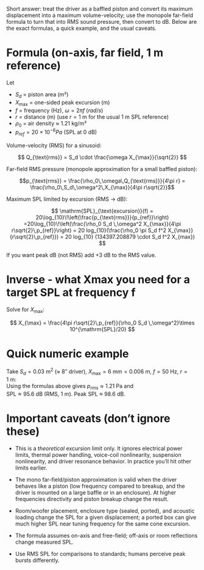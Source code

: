 Short answer: treat the driver as a baffled piston and convert its maximum displacement into a maximum volume-velocity; use the monopole far-field formula to turn that into RMS sound pressure, then convert to dB. Below are the exact formulas, a quick example, and the usual caveats.

# Formula (on-axis, far field, 1 m reference)

Let
- $S_d$ = piston area (m²)
- $⁡X_{\max}$ = one-sided peak excursion (m)
- $f$ = frequency (Hz), $\omega = 2\pi f\;(rad/s)$
- $r$ = distance (m) (use $r=1$ m for the usual 1 m SPL reference)
- $\rho_0$ = air density ≈ 1.21 kg/m³
- $p_{ref}=20\times 10^{-6} Pa$ (SPL at 0 dB)

Volume-velocity (RMS) for a sinusoid:

$$
Q_{\text{rms}} = S_d \cdot \frac{\omega X_{\max}}{\sqrt{2}}
$$

Far-field RMS pressure (monopole approximation for a small baffled piston):

$$p_{\text{rms}} = \frac{\rho_0\,\omega\,Q_{\text{rms}}}{4\pi r} = \frac{\rho_0\,S_d\,\omega^2\,X_{\max}}{4\pi r\sqrt{2}}$$

Maximum SPL limited by excursion (RMS → dB):

$$
\mathrm{SPL}_{\text{excursion}}(f) = 20\log_{10}\!\left(\frac{p_{\text{rms}}}{p_{ref}}\right) =20\log_{10}\!\left(\frac{\rho_0 S_d \,\omega^2 X_{\max}}{4\pi r\sqrt{2}\,p_{ref}}\right)
= 20 log_{10}(\frac{\rho_0 \pi S_d f^2 X_{\max}}{r\sqrt{2}\,p_{ref}})
= 20 log_{10} (134397.208879 \cdot S_d f^2 X_{max})
$$

If you want peak dB (not RMS) add +3 dB to the RMS value.

# Inverse - what Xmax you need for a target SPL at frequency f

Solve for $X_{\max}$:

$$
X_{\max} = \frac{4\pi r\sqrt{2}\,p_{ref}}{\rho_0 S_d \,\omega^2}\times 10^{\mathrm{SPL}/20}
$$

# Quick numeric example

Take $S_d=0.03\ \mathrm{m}^2$ (≈ 8″ driver), $X_{\max}=6\ \mathrm{mm}=0.006\ \mathrm{m}$, $f=50\ \mathrm{Hz}$, $r=1\ \mathrm{m}$:  
Using the formulas above gives $p_{\text{rms}}\approx 1.21\ \mathrm{Pa}$ and  
$\mathrm{SPL}\approx 95.6\ \mathrm{dB}$ (RMS, 1 m). Peak SPL ≈ 98.6 dB.

# Important caveats (don’t ignore these)

- This is a _theoretical_ excursion limit only. It ignores electrical power limits, thermal power handling, voice-coil nonlinearity, suspension nonlinearity, and driver resonance behavior. In practice you’ll hit other limits earlier.
    
- The mono far-field/piston approximation is valid when the driver behaves like a piston (low frequency compared to breakup, and the driver is mounted on a large baffle or in an enclosure). At higher frequencies directivity and piston breakup change the result.
    
- Room/woofer placement, enclosure type (sealed, ported), and acoustic loading change the SPL for a given displacement; a ported box can give much higher SPL near tuning frequency for the same cone excursion.
    
- The formula assumes on-axis and free-field; off-axis or room reflections change measured SPL.
    
- Use RMS SPL for comparisons to standards; humans perceive peak bursts differently.
